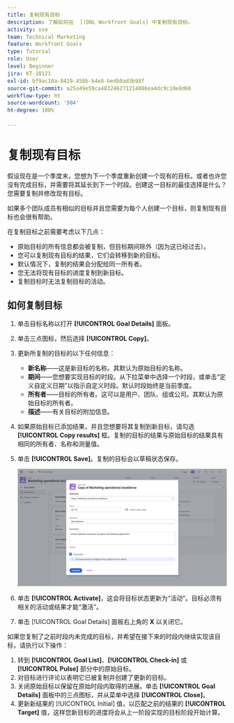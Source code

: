 ```yaml
---
title: 复制现有目标
description: 了解如何在  [!DNL Workfront Goals] 中复制现有目标。
activity: use
team: Technical Marketing
feature: Workfront Goals
type: Tutorial
role: User
level: Beginner
jira: KT-10121
exl-id: bf9ac10a-8419-458b-b4e8-bedb0ad3b98f
source-git-commit: a25a49e59ca483246271214886ea4dc9c10e8d66
workflow-type: ht
source-wordcount: '504'
ht-degree: 100%

---
```


# 复制现有目标

假设现在是一个季度末，您想为下一个季度重新创建一个现有的目标。或者也许您没有完成目标，并需要将其延长到下一个时段。创建这一目标的最佳选择是什么？您需要复制并修改现有目标。

如果多个团队成员有相似的目标并且您需要为每个人创建一个目标，则复制现有目标也会很有帮助。

<!--
Pro-tips graphic
-->

在复制目标之前需要考虑以下几点：

* 原始目标的所有信息都会被复制，但目标期间除外（因为这已经过去）。
* 您可以复制现有目标的结果，它们会转移到新的目标。
* 默认情况下，复制的结果会分配给同一所有者。
* 您无法将现有目标的进度复制到新目标。
* 复制目标时无法复制目标的活动。

## 如何复制目标

1. 单击目标名称以打开 **[!UICONTROL Goal Details]** 面板。
1. 单击三点图标，然后选择 **[!UICONTROL Copy]**。
1. 更新所复制的目标的以下任何信息：
   * **新名称**——这是新目标的名称。其默认为原始目标的名称。
   * **期间**——您想要实现目标的时段。从下拉菜单中选择一个时段，或单击“定义自定义日期”以指示自定义时段。默认时段始终是当前季度。
   * **所有者**——目标的所有者。这可以是用户、团队、组或公司。其默认为原始目标的所有者。
   * **描述**——有关目标的附加信息。

1. 如果原始目标已添加结果，并且您想要将其复制到新目标，请勾选 **[!UICONTROL Copy results]** 框。复制的目标的结果与原始目标的结果具有相同的所有者、名称和测量值。

1. 单击 **[!UICONTROL Save]**。复制的目标会以草稿状态保存。

   ![[!DNL Workfront Goals] 中 [!UICONTROL Goal Details] 面板的图像，其中显示了 [!UICONTROL Copy] 选项](assets/03-workfront-goals-copy-a-goal.png)

1. 单击 **[!UICONTROL Activate]**，这会将目标状态更新为“活动”。目标必须有相关的活动或结果才能“激活”。

1. 单击 [!UICONTROL Goal Details] 面板右上角的 **X** 以关闭它。

如果您复制了之前时段内未完成的目标，并希望在接下来的时段内继续实现该目标，请执行以下操作：

1. 转到 **[!UICONTROL Goal List]**、**[!UICONTROL Check-in]** 或 **[!UICONTROL Pulse]** 部分中的原始目标。
1. 对目标进行评论以表明它已被复制并创建了更新的目标。
1. 关闭原始目标以保留在原始时段内取得的进展。单击 **[!UICONTROL Goal Details]** 面板中的三点图标，并从菜单中选择 **[!UICONTROL Close]**。
1. 更新新结果的 [!UICONTROL Initial] 值，以匹配之前的结果的 **[!UICONTROL Target]** 值，这样您新目标的进度将会从上一阶段实现的目标阶段开始计算。
